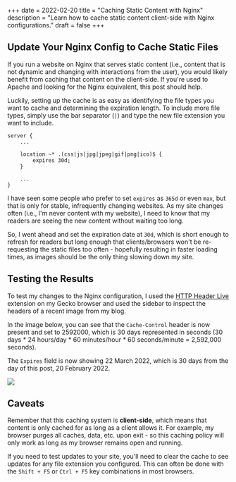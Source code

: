 +++
date = 2022-02-20
title = "Caching Static Content with Nginx"
description = "Learn how to cache static content client-side with Nginx configurations."
draft = false
+++

## Update Your Nginx Config to Cache Static Files

If you run a website on Nginx that serves static content (i.e., content that is not dynamic and changing with interactions from the user), you would likely benefit from caching that content on the client-side. If you're used to Apache and looking for the Nginx equivalent, this post should help.

Luckily, setting up the cache is as easy as identifying the file types you want to cache and determining the expiration length. To include more file types, simply use the bar separator (`|`) and type the new file extension you want to include.

```config
server {
    ...

    location ~* .(css|js|jpg|jpeg|gif|png|ico)$ {
        expires 30d;
    }

    ...
}
```

I have seen some people who prefer to set `expires` as `365d` or even `max`, but that is only for stable, infrequently changing websites. As my site changes often (i.e., I'm never content with my website), I need to know that my readers are seeing the new content without waiting too long.

So, I went ahead and set the expiration date at `30d`, which is short enough to refresh for readers but long enough that clients/browsers won't be re-requesting the static files too often - hopefully resulting in faster loading times, as images should be the only thing slowing down my site.

## Testing the Results

To test my changes to the Nginx configuration, I used the [HTTP Header Live](https://addons.mozilla.org/en-US/firefox/addon/http-header-live/) extension on my Gecko browser and used the sidebar to inspect the headers of a recent image from my blog.

In the image below, you can see that the `Cache-Control` header is now present and set to 2592000, which is 30 days represented in seconds (30 days * 24 hours/day * 60 minutes/hour * 60 seconds/minute = 2,592,000 seconds). 

The `Expires` field is now showing 22 March 2022, which is 30 days from the day of this post, 20 February 2022.

![](https://img.cleberg.io/blog/20220220-caching-static-content-with-nginx/image_headers.png)

## Caveats

Remember that this caching system is **client-side**, which means that content is only cached for as long as a client allows it. For example, my browser purges all caches, data, etc. upon exit - so this caching policy will only work as long as my browser remains open and running.

If you need to test updates to your site, you'll need to clear the cache to see updates for any file extension you configured. This can often be done with the `Shift + F5` or `Ctrl + F5` key combinations in most browsers.
